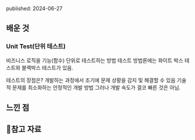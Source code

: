 published: 2024-06-27

## 배운 것
### Unit Test(단위 테스트)
비즈니스 로직을 기능(함수) 단위로 테스트하는 방법
테스트 방법론에는 화이트 박스 테스트와 블랙박스 테스트가 있음.

테스트의 장점은?
개발하는 과정에서 조기에 문제 상황을 감지 및 해결할 수 있음
기술적 문제를 최소화하는 안정적인 개발 방법
그러나 개발 속도가 결코 빠른 것은 아님.

## 느낀 점 

## 참고 자료